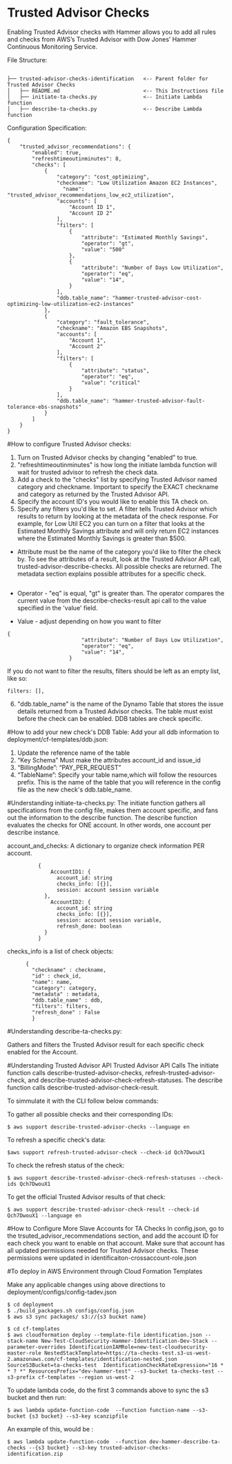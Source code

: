 # Trusted Advisor Checks

Enabling Trusted Advisor checks with Hammer allows you to add all rules and checks from AWS’s Trusted Advisor with Dow Jones’ Hammer Continuous Monitoring Service.

File Structure:

```

├── trusted-advisor-checks-identification   <-- Parent folder for Trusted Advisor Checks
│   ├── README.md                           <-- This Instructions file
│   ├── initiate-ta-checks.py               <-- Initiate Lambda function
│   ├── describe-ta-checks.py               <-- Describe Lambda function

```

Configuration Specification:

```
{
    "trusted_advisor_recommendations": {
        "enabled": true,
        "refreshtimeoutinminutes": 8,
        "checks": [
            {
                "category": "cost_optimizing",
                "checkname": "Low Utilization Amazon EC2 Instances",
	              "name": "trusted_advisor_recommendations_low_ec2_utilization",
                "accounts": [
                    "Account ID 1",
                    "Account ID 2"
                ],
                "filters": [
                    {
                        "attribute": "Estimated Monthly Savings",
                        "operator": "gt",
                        "value": "500"
                    },
                    {
                        "attribute": "Number of Days Low Utilization",
                        "operator": "eq",
                        "value": "14",
                    }
                ],
                "ddb.table_name": "hammer-trusted-advisor-cost-optimizing-low-utilization-ec2-instances"
            },
            {
                "category": "fault_tolerance",
                "checkname": "Amazon EBS Snapshots",
                "accounts": [
                    "Account 1",
                    "Account 2"
                ],
                "filters": [
                    {
                        "attribute": "status",
                        "operator": "eq",
                        "value": "critical"
                    }
                ],
                "ddb.table_name": "hammer-trusted-advisor-fault-tolerance-ebs-snapshots"
            }
        ]
    }
}
```

#How to configure Trusted Advisor checks:
1. Turn on Trusted Advisor checks by changing "enabled" to true.
2. "refreshtimeoutinminutes" is how long the initiate lambda function will wait for trusted advisor to refresh the check data.
3. Add a check to the "checks" list by specifying Trusted Advisor named category and checkname. Important to specify the EXACT checkname and category as returned by the Trusted Advisor API.
4. Specify the account ID's you would like to enable this TA check on.
5. Specify any filters you'd like to set. A filter tells Trusted Advisor which results to return by looking at the metadata of the check response. For example, for Low Util EC2 you can turn on a filter that looks at the Estimated Monthly Savings attribute and will only return EC2 instances where the Estimated Monthly Savings is greater than $500.

* Attribute must be the name of the category you'd like to filter the check by. To see the attributes of a result, look at the Trusted Advisor API call, trusted-advisor-describe-checks. All possible checks are returned. The metadata section explains possible attributes for a specific check.

```$ aws support describe-trusted-advisor-checks --language en
```

* Operator - "eq" is equal, "gt" is greater than. The operator compares the current value from the describe-checks-result api call to the value specified in the 'value' field.

* Value - adjust depending on how you want to filter
```
{
                        "attribute": "Number of Days Low Utilization",
                        "operator": "eq",
                        "value": "14",
                    }
```
If you do not want to filter the results, filters should be left as an empty list, like so:

```
filters: [],

```

6. "ddb.table_name" is the name of the Dynamo Table that stores the issue details returned from a Trusted Advisor checks. The table must exist before the check can be enabled. DDB tables are check specific.

#How to add your new check's DDB Table:
Add your all ddb information to deployment/cf-templates/ddb.json:
1. Update the reference name of the table
2. “Key Schema”
    Must make the attributes account_id and issue_id
3. “BillingMode”: “PAY_PER_REQUEST”
4. “TableName”:
    Specify your table name,which will follow the resources prefix. This is the name of the table that you will reference in the config file as the new check's ddb.table_name.


#Understanding initiate-ta-checks.py:
The initiate function gathers all specifications from the config file, makes them account specific, and fans out the information to the describe function. The describe function evaluates the checks for ONE account. In other words, one account per describe instance.

account_and_checks: A dictionary to organize check information PER account.
```
          {
              AccountID1: {
                account_id: string
                checks_info: [{}],
                session: account session variable
            },
              AccountID2: {
                account_id: string
                checks_info: [{}],
                session: account session variable,
                refresh_done: boolean
            }
          }
```
checks_info is a list of check objects:
```
      {
        "checkname" : checkname,
        "id" : check_id,
        "name": name,
        "category": category,
        "metadata" : metadata,
        "ddb.table_name" : ddb,
        "filters": filters,
        "refresh_done" : False
        }
```
#Understanding describe-ta-checks.py:

Gathers and filters the Trusted Advisor result for each specific check enabled for the Account.

#Understanding Trusted Advisor API
Trusted Advisor API Calls
The initiate function calls describe-trusted-advisor-checks, refresh-trusted-advisor-check, and describe-trusted-advisor-check-refresh-statuses. The describe function calls describe-trusted-advisor-check-result.

To simmulate it with the CLI follow below commands:

To gather all possible checks and their corresponding IDs:
```
$ aws support describe-trusted-advisor-checks --language en
```
To refresh a specific check's data:
```
$aws support refresh-trusted-advisor-check --check-id Qch7DwouX1
```
To check the refresh status of the check:
```
$ aws support describe-trusted-advisor-check-refresh-statuses --check-ids Qch7DwouX1
```
To get the official Trusted Advisor results of that check:
```
$ aws support describe-trusted-advisor-check-result --check-id Qch7DwouX1 --language en
```
#How to Configure More Slave Accounts for TA Checks
In config.json, go to the trsuted_advisor_recommendations section, and add the account ID for each check you want to enable on that account. Make sure that account has all updated permissions needed for Trusted Advisor checks. These permissions were updated in identificaiton-crossaccount-role.json

#To deploy in AWS Environment through Cloud Formation Templates

Make any applicable changes using above directions to deployment/configs/config-tadev.json

```
$ cd deployment
$ ./build_packages.sh configs/config.json
$ aws s3 sync packages/ s3://{s3 bucket name}

$ cd cf-templates
$ aws cloudformation deploy --template-file identification.json --stack-name New-Test-CloudSecurity-Hammer-Identification-Dev-Stack --parameter-overrides IdentificationIAMRole=new-test-cloudsecurity-master-role NestedStackTemplate=https://ta-checks-test.s3-us-west-2.amazonaws.com/cf-templates/identification-nested.json SourceS3Bucket=ta-checks-test  IdentificationCheckRateExpression="16 * * ? *" ResourcesPrefix="dev-hammer-test" --s3-bucket ta-checks-test --s3-prefix cf-templates --region us-west-2

```
To update lambda code, do the first 3 commands above to sync the s3 bucket and then run:

```
$ aws lambda update-function-code  --function function-name --s3-bucket {s3 bucket} --s3-key scanzipfile
```
An example of this, would be :
```
$ aws lambda update-function-code  --function dev-hammer-describe-ta-checks --{s3 bucket} --s3-key trusted-advisor-checks-identification.zip
```



